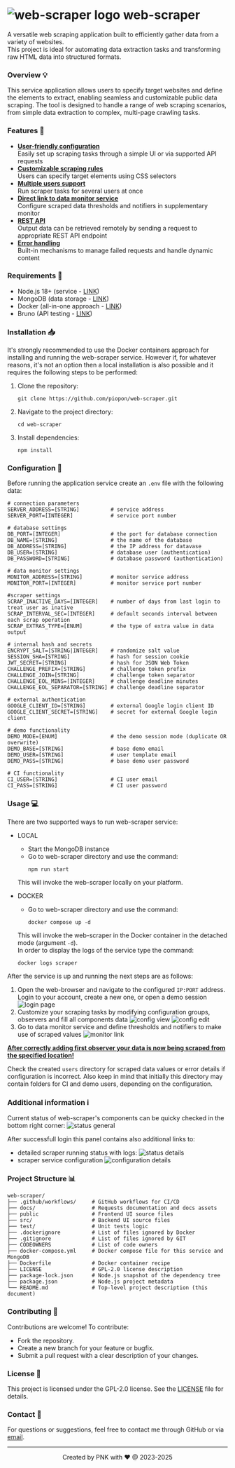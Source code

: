 # ![web-scraper logo](./public/img/logo/logo-32_45deg.png "web-scraper") web-scraper

A versatile web scraping application built to efficiently gather data from a variety of websites.<br>
This project is ideal for automating data extraction tasks and transforming raw HTML data into structured formats.

### Overview 💡

This service application allows users to specify target websites and define the elements to extract, enabling seamless and customizable public data scraping.
The tool is designed to handle a range of web scraping scenarios, from simple data extraction to complex, multi-page crawling tasks.

### Features 🎨

- <ins>**User-friendly configuration**</ins><br>
  Easily set up scraping tasks through a simple UI or via supported API requests
- <ins>**Customizable scraping rules**</ins><br>
  Users can specify target elements using CSS selectors
- <ins>**Multiple users support**</ins><br>
  Run scraper tasks for several users at once
- <ins>**Direct link to data monitor service**</ins><br>
  Configure scraped data thresholds and notifiers in supplementary monitor
- <ins>**REST API**</ins><br>
  Output data can be retrieved remotely by sending a request to appropriate REST API endpoint
- <ins>**Error handling**</ins><br>
  Built-in mechanisms to manage failed requests and handle dynamic content

### Requirements 📝

- Node.js 18+ (service - [LINK](https://nodejs.org/en/download))
- MongoDB (data storage - [LINK](https://www.mongodb.com/try/download/community))
- Docker (all-in-one approach - [LINK](https://docs.docker.com/get-started/get-docker/))
- Bruno (API testing - [LINK](https://github.com/usebruno/bruno))

### Installation 📥

It's strongly recommended to use the Docker containers approach for installing and running the web-scraper service.
However if, for whatever reasons, it's not an option then a local installation is also possible and it requires the following steps to be performed:

1. Clone the repository:
   ```
   git clone https://github.com/piopon/web-scraper.git
   ```
2. Navigate to the project directory:
   ```
   cd web-scraper
   ```
3. Install dependencies:
   ```
   npm install
   ```

### Configuration 🔧

Before running the application service create an `.env` file with the following data:
```
# connection parameters
SERVER_ADDRESS=[STRING]          # service address
SERVER_PORT=[INTEGER]            # service port number

# database settings
DB_PORT=[INTEGER]                # the port for database connection
DB_NAME=[STRING]                 # the name of the database
DB_ADDRESS=[STRING]              # the IP address for datavase
DB_USER=[STRING]                 # database user (authentication)
DB_PASSWORD=[STRING]             # database password (authentication)

# data monitor settings
MONITOR_ADDRESS=[STRING]         # monitor service address
MONITOR_PORT=[INTEGER]           # monitor service port number

#scraper settings
SCRAP_INACTIVE_DAYS=[INTEGER]    # number of days from last login to treat user as inative
SCRAP_INTERVAL_SEC=[INTEGER]     # default seconds interval between each scrap operation
SCRAP_EXTRAS_TYPE=[ENUM]         # the type of extra value in data output

# internal hash and secrets
ENCRYPT_SALT=[STRING|INTEGER]    # randomize salt value
SESSION_SHA=[STRING]             # hash for session cookie
JWT_SECRET=[STRING]              # hash for JSON Web Token
CHALLENGE_PREFIX=[STRING]        # challenge token prefix
CHALLENGE_JOIN=[STRING]          # challenge token separator
CHALLENGE_EOL_MINS=[INTEGER]     # challenge deadline minutes
CHALLENGE_EOL_SEPARATOR=[STRING] # challenge deadline separator

# external authentication
GOOGLE_CLIENT_ID=[STRING]        # external Google login client ID
GOOGLE_CLIENT_SECRET=[STRING]    # secret for external Google login client

# demo functionality
DEMO_MODE=[ENUM]                 # the demo session mode (duplicate OR overwrite)
DEMO_BASE=[STRING]               # base demo email
DEMO_USER=[STRING]               # user template email
DEMO_PASS=[STRING]               # base demo user password

# CI functionality
CI_USER=[STRING]                 # CI user email
CI_PASS=[STRING]                 # CI user password
```

### Usage 💻

There are two supported ways to run web-scraper service:

* LOCAL

  * Start the MongoDB instance
  * Go to web-scraper directory and use the command:
    ```
    npm run start
    ```
  This will invoke the web-scraper locally on your platform.

* DOCKER

  * Go to web-scraper directory and use the command:
    ```
    docker compose up -d
    ```
  This will invoke the web-scraper in the Docker container in the detached mode (argument `-d`).<br>
  In order to display the logs of the service type the command:
  ```
  docker logs scraper
  ```

After the service is up and running the next steps are as follows:

1. Open the web-browser and navigate to the configured `IP:PORT` address.<br>
   Login to your account, create a new one, or open a demo session
   ![login page](./docs/images/000_login.png "web-scraper login")
2. Customize your scraping tasks by modifying configuration groups, observers and fill all components data
   ![config view](./docs/images/001_config-view.png "web-scraper config view")
   ![config edit](./docs/images/002_config-edit.png "web-scraper config edit")
3. Go to data monitor service and define thresholds and notifiers to make use of scraped values
   ![monitor link](./docs/images/006_monitor-link.png "link to data monitor service")

__<ins>After correctly adding first observer your data is now being scraped from the specified location!</ins>__

Check the created `users` directory for scraped data values or error details if configuration is incorrect.
Also keep in mind that initially this directory may contain folders for CI and demo users, depending on the configuration.

### Additional information ℹ️

Current status of web-scraper's components can be quicky checked in the bottom right corner:
![status general](./docs/images/003_status-general.png "web-scraper status preview")

After successfull login this panel contains also additional links to:
* detailed scraper running status with logs:
  ![status details](./docs/images/004_status-view.png "web-scraper status view")
* scraper service configuration
  ![configuration details](./docs/images/005_config-view.png "web-scraper configuration view")

### Project Structure 📊

```
web-scraper/
├── .github/workflows/     # GitHub workflows for CI/CD
├── docs/                  # Requests documentation and docs assets
├── public                 # Frontend UI source files
├── src/                   # Backend UI source files
├── test/                  # Unit tests logic
├── .dockerignore          # List of files ignored by Docker
├── .gitignore             # List of files ignored by GIT
├── CODEOWNERS             # List of code owners
├── docker-compose.yml     # Docker compose file for this service and MongoDB
├── Dockerfile             # Docker container recipe
├── LICENSE                # GPL-2.0 license description
├── package-lock.json      # Node.js snapshot of the dependency tree
├── package.json           # Node.js project metadata
└── README.md              # Top-level project description (this document)
```

### Contributing 🤝

Contributions are welcome! To contribute:
- Fork the repository.
- Create a new branch for your feature or bugfix.
- Submit a pull request with a clear description of your changes.

### License 📜

This project is licensed under the GPL-2.0 license.
See the [LICENSE](./LICENSE) file for details.

### Contact 💬

For questions or suggestions, feel free to contact me through GitHub or via [email](mailto:piopon.github@gmail.com).

---
<p align="center">Created by PNK with ❤ @ 2023-2025</p>